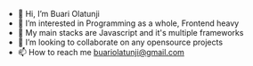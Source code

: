 - 👋 Hi, I’m Buari Olatunji
- 👀 I’m interested in Programming as a whole, Frontend heavy
- 🌱 My main stacks are Javascript and it's multiple frameworks
- 💞️ I’m looking to collaborate on any opensource projects
- 📫 How to reach me buariolatunji@gmail.com

<!---
softtunex/softtunex is a ✨ special ✨ repository because its `README.md` (this file) appears on your GitHub profile.
You can click the Preview link to take a look at your changes.
--->
